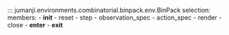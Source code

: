 ::: jumanji.environments.combinatorial.binpack.env.BinPack
    selection:
      members:
        - __init__
        - reset
        - step
        - observation_spec
        - action_spec
        - render
        - close
        - __enter__
        - __exit__
